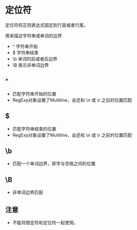# 定位符

定位符将正则表达式固定到行首或者行尾。

用来描述字符串或单词的边界

- ^ 字符串开始
- $ 字符串结束
- \b 单词的前或者后边界
- \B 表示非单词边界

## ^

- 匹配字符串开始的位置
- RegExp对象设置了Multiline，会还和 \n 或 \r 之后的位置匹配

## $

- 匹配字符串结束的位置
- RegExp对象设置了Multiline，会还和 \n 或 \r 之前的位置匹配

## \b

- 匹配一个单词边界，即字与空格之间的位置

## \B

- 非单词边界匹配

## 注意

- 不能将限定符和定位符一起使用。
